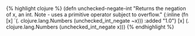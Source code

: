 {% highlight clojure %}
(defn unchecked-negate-int
  "Returns the negation of x, an int.
  Note - uses a primitive operator subject to overflow."
  {:inline (fn [x] `(. clojure.lang.Numbers (unchecked_int_negate ~x)))
   :added "1.0"}
  [x] (. clojure.lang.Numbers (unchecked_int_negate x)))
{% endhighlight %}
